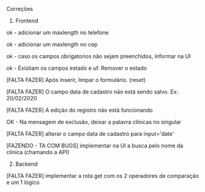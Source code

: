 Correções

1. Frontend

ok - adicionar um maxlength no telefone 

ok - adicionar um maxlength no cep

ok - caso os campos obrigatorios não sejam preenchidos, informar na UI

ok - Existiam os campos estado e uf. Remover o estado

[FALTA FAZER] Após inserir, limpar o formulário. (reset)

[FALTA FAZER] O campo data de cadastro não está sendo salvo. Ex: 20/02/2020

[FALTA FAZER] A edição do registro não está funcionando

OK - Na mensagem de exclusão, deixar a palavra clínicas no singular

[FALTA FAZER] alterar o campo data de cadastro para input='date'

[FAZENDO - TA COM BUGS] implementar na UI a busca pelo nome da clínica (chamando a API)

2. Backend

[FALTA FAZER] implementar a rota get com os 2 operadores de comparação e um 1 lógico